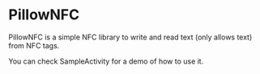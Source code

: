# PillowNFC
PillowNFC is a simple NFC library to write and read text (only allows text) from NFC tags.

You can check SampleActivity for a demo of how to use it.
